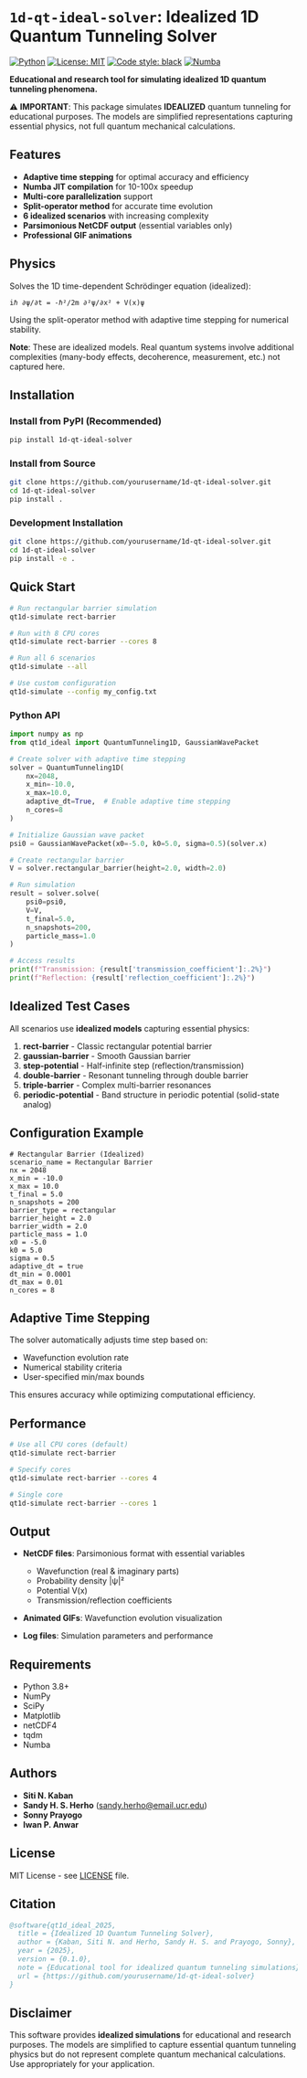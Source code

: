 # `1d-qt-ideal-solver`: Idealized 1D Quantum Tunneling Solver

[![Python](https://img.shields.io/badge/python-3.8%2B-blue.svg)](https://www.python.org/downloads/)
[![License: MIT](https://img.shields.io/badge/License-MIT-yellow.svg)](https://opensource.org/licenses/MIT)
[![Code style: black](https://img.shields.io/badge/code%20style-black-000000.svg)](https://github.com/psf/black)
[![Numba](https://img.shields.io/badge/accelerated-numba-orange.svg)](https://numba.pydata.org/)

**Educational and research tool for simulating idealized 1D quantum tunneling phenomena.**

⚠️ **IMPORTANT**: This package simulates **IDEALIZED** quantum tunneling for educational purposes. 
The models are simplified representations capturing essential physics, not full quantum mechanical calculations.

## Features

- **Adaptive time stepping** for optimal accuracy and efficiency
- **Numba JIT compilation** for 10-100x speedup
- **Multi-core parallelization** support
- **Split-operator method** for accurate time evolution
- **6 idealized scenarios** with increasing complexity
- **Parsimonious NetCDF output** (essential variables only)
- **Professional GIF animations**

## Physics

Solves the 1D time-dependent Schrödinger equation (idealized):

```
iℏ ∂ψ/∂t = -ℏ²/2m ∂²ψ/∂x² + V(x)ψ
```

Using the split-operator method with adaptive time stepping for numerical stability.

**Note**: These are idealized models. Real quantum systems involve additional complexities 
(many-body effects, decoherence, measurement, etc.) not captured here.

## Installation

### Install from PyPI (Recommended)

```bash
pip install 1d-qt-ideal-solver
```

### Install from Source

```bash
git clone https://github.com/yourusername/1d-qt-ideal-solver.git
cd 1d-qt-ideal-solver
pip install .
```

### Development Installation

```bash
git clone https://github.com/yourusername/1d-qt-ideal-solver.git
cd 1d-qt-ideal-solver
pip install -e .
```

## Quick Start

```bash
# Run rectangular barrier simulation
qt1d-simulate rect-barrier

# Run with 8 CPU cores
qt1d-simulate rect-barrier --cores 8

# Run all 6 scenarios
qt1d-simulate --all

# Use custom configuration
qt1d-simulate --config my_config.txt
```

### Python API

```python
import numpy as np
from qt1d_ideal import QuantumTunneling1D, GaussianWavePacket

# Create solver with adaptive time stepping
solver = QuantumTunneling1D(
    nx=2048,
    x_min=-10.0,
    x_max=10.0,
    adaptive_dt=True,  # Enable adaptive time stepping
    n_cores=8
)

# Initialize Gaussian wave packet
psi0 = GaussianWavePacket(x0=-5.0, k0=5.0, sigma=0.5)(solver.x)

# Create rectangular barrier
V = solver.rectangular_barrier(height=2.0, width=2.0)

# Run simulation
result = solver.solve(
    psi0=psi0,
    V=V,
    t_final=5.0,
    n_snapshots=200,
    particle_mass=1.0
)

# Access results
print(f"Transmission: {result['transmission_coefficient']:.2%}")
print(f"Reflection: {result['reflection_coefficient']:.2%}")
```

## Idealized Test Cases

All scenarios use **idealized models** capturing essential physics:

1. **rect-barrier** - Classic rectangular potential barrier
2. **gaussian-barrier** - Smooth Gaussian barrier  
3. **step-potential** - Half-infinite step (reflection/transmission)
4. **double-barrier** - Resonant tunneling through double barrier
5. **triple-barrier** - Complex multi-barrier resonances
6. **periodic-potential** - Band structure in periodic potential (solid-state analog)

## Configuration Example

```text
# Rectangular Barrier (Idealized)
scenario_name = Rectangular Barrier
nx = 2048
x_min = -10.0
x_max = 10.0
t_final = 5.0
n_snapshots = 200
barrier_type = rectangular
barrier_height = 2.0
barrier_width = 2.0
particle_mass = 1.0
x0 = -5.0
k0 = 5.0
sigma = 0.5
adaptive_dt = true
dt_min = 0.0001
dt_max = 0.01
n_cores = 8
```

## Adaptive Time Stepping

The solver automatically adjusts time step based on:
- Wavefunction evolution rate
- Numerical stability criteria  
- User-specified min/max bounds

This ensures accuracy while optimizing computational efficiency.

## Performance

```bash
# Use all CPU cores (default)
qt1d-simulate rect-barrier

# Specify cores
qt1d-simulate rect-barrier --cores 4

# Single core
qt1d-simulate rect-barrier --cores 1
```

## Output

- **NetCDF files**: Parsimonious format with essential variables
  - Wavefunction (real & imaginary parts)
  - Probability density |ψ|²
  - Potential V(x)
  - Transmission/reflection coefficients
  
- **Animated GIFs**: Wavefunction evolution visualization

- **Log files**: Simulation parameters and performance

## Requirements

- Python 3.8+
- NumPy
- SciPy  
- Matplotlib
- netCDF4
- tqdm
- Numba

## Authors

- **Siti N. Kaban**
- **Sandy H. S. Herho** (sandy.herho@email.ucr.edu)
- **Sonny Prayogo**
- **Iwan P. Anwar**

## License

MIT License - see [LICENSE](LICENSE) file.

## Citation

```bibtex
@software{qt1d_ideal_2025,
  title = {Idealized 1D Quantum Tunneling Solver},
  author = {Kaban, Siti N. and Herho, Sandy H. S. and Prayogo, Sonny},
  year = {2025},
  version = {0.1.0},
  note = {Educational tool for idealized quantum tunneling simulations},
  url = {https://github.com/yourusername/1d-qt-ideal-solver}
}
```

## Disclaimer

This software provides **idealized simulations** for educational and research purposes. 
The models are simplified to capture essential quantum tunneling physics but do not 
represent complete quantum mechanical calculations. Use appropriately for your application.
